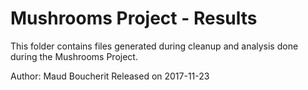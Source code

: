 # Mushrooms Project - Results
This folder contains files generated during cleanup and analysis done during the Mushrooms Project.

Author: Maud Boucherit
Released on 2017-11-23
